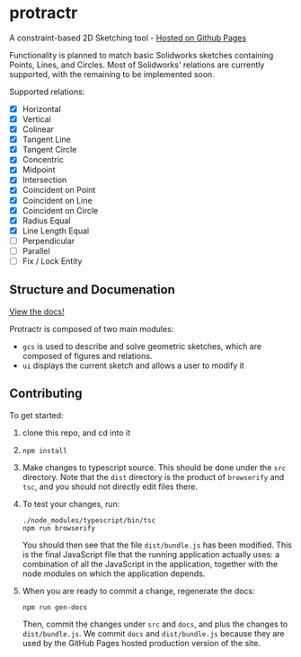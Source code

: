 # protractr
A constraint-based 2D Sketching tool - [Hosted on Github Pages](https://n-wach.github.io/protractr/src/)

Functionality is planned to match basic Solidworks sketches containing Points, Lines, and Circles.  Most of Solidworks' relations are currently supported, with the remaining to be implemented soon.

Supported relations:
- [x] Horizontal
- [x] Vertical
- [x] Colinear
- [x] Tangent Line
- [x] Tangent Circle
- [x] Concentric
- [x] Midpoint
- [x] Intersection
- [x] Coincident on Point
- [x] Coincident on Line
- [x] Coincident on Circle
- [x] Radius Equal
- [x] Line Length Equal
- [ ] Perpendicular
- [ ] Parallel
- [ ] Fix / Lock Entity

## Structure and Documenation

[View the docs!](https://n-wach.github.io/protractr/docs)

Protractr is composed of two main modules:
 - `gcs` is used to describe and solve geometric sketches, which are composed of figures and relations.
 - `ui` displays the current sketch and allows a user to modify it


## Contributing

To get started:

1.  clone this repo, and cd into it
2.  `npm install`
3.  Make changes to typescript source.  This should be done under the `src` directory.  Note that the `dist` directory is the product of `browserify` and `tsc`, and you should not directly edit files there.
4.  To test your changes, run:

    ```
    ./node_modules/typescript/bin/tsc
    npm run browserify
    ```

    You should then see that the file `dist/bundle.js` has been modified.  This is the final JavaScript file that the running application actually uses: a combination of all the JavaScript in the application, together with the node modules on which the application depends.

5. When you are ready to commit a change, regenerate the docs:

    ```
    npm run gen-docs
    ```
    
    Then, commit the changes under `src` and `docs`, and plus the changes to `dist/bundle.js`.  We commit `docs` and `dist/bundle.js` because they are used by the GitHub Pages hosted production version of the site.

